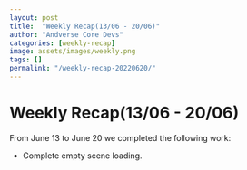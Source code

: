 ```yaml
---
layout: post
title:  "Weekly Recap(13/06 - 20/06)"
author: "Andverse Core Devs"
categories: [weekly-recap]
image: assets/images/weekly.png
tags: []
permalink: "/weekly-recap-20220620/"
---
```


# Weekly Recap(13/06 - 20/06)

From June 13 to June 20 we completed the following work:

- Complete empty scene loading.